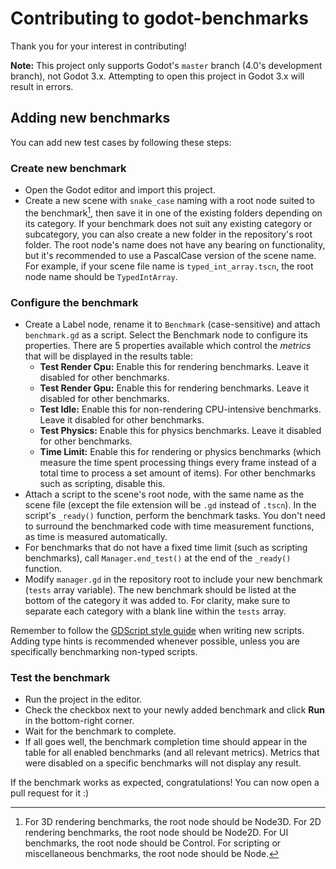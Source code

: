 # Contributing to godot-benchmarks

Thank you for your interest in contributing!

**Note:** This project only supports Godot's `master` branch (4.0's development
branch), not Godot 3.x. Attempting to open this project in Godot 3.x will result
in errors.

## Adding new benchmarks

You can add new test cases by following these steps:

### Create new benchmark

- Open the Godot editor and import this project.
- Create a new scene with `snake_case` naming with a root node suited to the
  benchmark[^1], then save it in one of the existing folders depending on its
  category. If your benchmark does not suit any existing category or
  subcategory, you can also create a new folder in the repository's root folder.
  The root node's name does not have any bearing on functionality, but it's
  recommended to use a PascalCase version of the scene name. For example, if
  your scene file name is `typed_int_array.tscn`, the root node name should be
  `TypedIntArray`.

[^1]: For 3D rendering benchmarks, the root node should be Node3D. For 2D
rendering benchmarks, the root node should be Node2D. For UI benchmarks, the
root node should be Control. For scripting or miscellaneous benchmarks, the root
node should be Node.

### Configure the benchmark

- Create a Label node, rename it to `Benchmark` (case-sensitive) and attach
  `benchmark.gd` as a script. Select the Benchmark node to configure its
  properties. There are 5 properties available which control the *metrics* that
  will be displayed in the results table:
  - **Test Render Cpu:** Enable this for rendering benchmarks. Leave it disabled
    for other benchmarks.
  - **Test Render Gpu:** Enable this for rendering benchmarks. Leave it disabled
    for other benchmarks.
  - **Test Idle:** Enable this for non-rendering CPU-intensive benchmarks. Leave
    it disabled for other benchmarks.
  - **Test Physics:** Enable this for physics benchmarks. Leave it disabled for
    other benchmarks.
  - **Time Limit:** Enable this for rendering or physics benchmarks (which
    measure the time spent processing things every frame instead of a total time
    to process a set amount of items). For other benchmarks such as scripting,
    disable this.
- Attach a script to the scene's root node, with the same name as the scene file
  (except the file extension will be `.gd` instead of `.tscn`). In the script's
  `_ready()` function, perform the benchmark tasks. You don't need to surround
  the benchmarked code with time measurement functions, as time is measured
  automatically.
- For benchmarks that do not have a fixed time limit (such as scripting benchmarks),
  call `Manager.end_test()` at the end of the `_ready()` function.
- Modify `manager.gd` in the repository root to include your new benchmark
  (`tests` array variable). The new benchmark should be listed at the bottom of
  the category it was added to. For clarity, make sure to separate each category
  with a blank line within the `tests` array.

Remember to follow the
[GDScript style guide](https://docs.godotengine.org/en/latest/tutorials/scripting/gdscript/gdscript_styleguide.html)
when writing new scripts. Adding type hints is recommended whenever possible,
unless you are specifically benchmarking non-typed scripts.

### Test the benchmark

- Run the project in the editor.
- Check the checkbox next to your newly added benchmark and click **Run** in the
  bottom-right corner.
- Wait for the benchmark to complete.
- If all goes well, the benchmark completion time should appear in the table for
  all enabled benchmarks (and all relevant metrics). Metrics that were disabled
  on a specific benchmarks will not display any result.

If the benchmark works as expected, congratulations! You can now open a pull request for it :)
